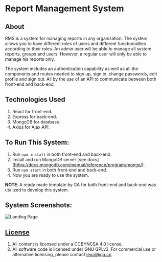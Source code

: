 # Report Management System


## About

RMS is a system for managing reports in any organization.
The system allows you to have different roles of users and different functionalities according to their roles.
An admin user will be able to manage all system reports, groups and users.
However, a regular user will only be able to manage his reports only.

The system includes an authentication capability as well as all the components and routes needed to sign up, sign in, change passwords, edit profile and sign out. All by the use of an API to communicate between both front-end and back-end.


## Technologies Used

1. React for front-end.
1. Express for back-end.
1. MongoDB for database.
1. Axios for Ajax API.


## To Run This System:

1.  Run `npm install` in both front-end and back-end.
2.  Install and run MongoDB server [see docs] (https://docs.mongodb.com/manual/reference/program/mongo/).
3.  Run `npm start` in both front-end and back-end.
4.  Now you are ready to use the system.


**NOTE**: A ready made template by GA for both front-end and back-end was utalized to develop this system.

## System Screenshots:
![Landing Page](https://drive.google.com/open?id=1I2DRrR1DHUlnsU-e_hbRvS27YJSM3G23)


## [License](LICENSE)

1. All content is licensed under a CC­BY­NC­SA 4.0 license.
1. All software code is licensed under GNU GPLv3. For commercial use or
    alternative licensing, please contact legal@ga.co.
